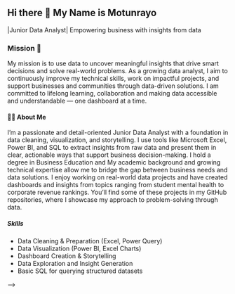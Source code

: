 ## Hi there 👋 My Name is Motunrayo

 |Junior Data Analyst| Empowering business with insights from data

### Mission 🎯

  My mission is to use data to uncover meaningful insights that drive smart decisions and solve real-world problems. As a growing data analyst, I aim to continuously improve my technical skills, work on impactful projects, and support businesses and communities through data-driven solutions. I am committed to lifelong learning, collaboration and making data accessible and understandable — one dashboard at a time.

 #### 👩‍💻 About Me
   I’m a passionate and detail-oriented Junior Data Analyst with a foundation in data cleaning, visualization, and storytelling. I use tools like Microsoft Excel, Power BI, and SQL to extract insights from raw data and present them in clear, actionable ways that support business decision-making.
I hold a degree in Business Education and My academic background and growing technical expertise allow me to bridge the gap between business needs and data solutions. I enjoy working on real-world data projects and have created dashboards and insights from topics ranging from student mental health to corporate revenue rankings. You’ll find some of these projects in my GitHub repositories, where I showcase my approach to problem-solving through data.

  ##### Skills

- Data Cleaning & Preparation (Excel, Power Query)
- Data Visualization (Power BI, Excel Charts)
- Dashboard Creation & Storytelling
- Data Exploration and Insight Generation
- Basic SQL for querying structured datasets

-->
